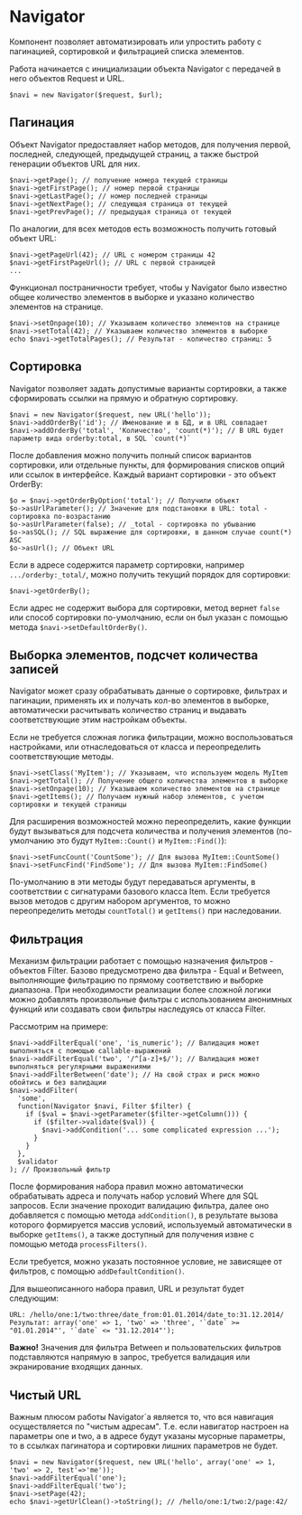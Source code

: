 Navigator
=========

Компонент позволяет автоматизировать или упростить работу с пагинацией, сортировкой и фильтрацией списка элементов.

Работа начинается с инициализации объекта Navigator с передачей в него объектов Request и URL.

`$navi = new Navigator($request, $url);`

Пагинация
---------

Объект Navigator предоставляет набор методов, для получения первой, последней, следующей, предыдущей страниц, а также быстрой генерации объектов URL для них. 

    $navi->getPage(); // получение номера текущей страницы
    $navi->getFirstPage(); // номер первой страницы
    $navi->getLastPage(); // номер последней страницы
    $navi->getNextPage(); // следующая страница от текущей
    $navi->getPrevPage(); // предыдущая страница от текущей
    
По аналогии, для всех методов есть возможность получить готовый объект URL:

    $navi->getPageUrl(42); // URL с номером страницы 42
    $navi->getFirstPageUrl(); // URL с первой страницей
    ...
    
Функционал постраничности требует, чтобы у Navigator было известно общее количество элементов в выборке и указано количество элементов на странице.

    $navi->setOnpage(10); // Указываем количество элементов на странице
    $navi->setTotal(42); // Указываем количество элементов в выборке
    echo $navi->getTotalPages(); // Результат - количество страниц: 5
    
Сортировка
----------

Navigator позволяет задать допустимые варианты сортировки, а также сформировать ссылки на прямую и обратную сортировку. 

    $navi = new Navigator($request, new URL('hello'));
    $navi->addOrderBy('id'); // Именование и в БД, и в URL совпадает
    $navi->addOrderBy('total', 'Количество', 'count(*)'); // В URL будет параметр вида orderby:total, в SQL `count(*)`
    
После добавления можно получить полный список вариантов сортировки, или отдельные пункты, для формирования списков опций или ссылок в интерфейсе. Каждый вариант сортировки - это объект OrderBy:

    $o = $navi->getOrderByOption('total'); // Получили объект
    $o->asUrlParameter(); // Значение для подстановки в URL: total - сортировка по-возрастанию
    $o->asUrlParameter(false); // _total - сортировка по убыванию
    $o->asSQL(); // SQL выражение для сортировки, в данном случае count(*) ASC
    $o->asUrl(); // Объект URL
    
Если в адресе содержится параметр сортировки, например `.../orderby:_total/`, можно получить текущий порядок для сортировки:

    $navi->getOrderBy();
    
Если адрес не содержит выбора для сортировки, метод вернет `false` или способ сортировки по-умолчанию, если он был указан с помощью метода `$navi->setDefaultOrderBy()`.

Выборка элементов, подсчет количества записей
---------------------------------------------

Navigator может сразу обрабатывать данные о сортировке, фильтрах и пагинации, применять их и получать кол-во элементов в выборке, автоматически расчитывать количество страниц и выдавать соответствующие этим настройкам объекты. 

Если не требуется сложная логика фильтрации, можно воспользоваться настройками, или отнаследоваться от класса и переопределить соответствующие методы.

    $navi->setClass('MyItem'); // Указываем, что используем модель MyItem
    $navi->getTotal(); // Получение общего количества элементов в выборке
    $navi->setOnpage(10); // Указываем количество элементов на странице
    $navi->getItems(); // Получаем нужный набор элементов, с учетом сортировки и текущей страницы

Для расширения возможностей можно переопределить, какие функции будут вызываться для подсчета количества и получения элементов (по-умолчанию это будут `MyItem::Count()` и `MyItem::Find()`):

    $navi->setFuncCount('CountSome'); // Для вызова MyItem::CountSome()
    $navi->setFuncFind('FindSome'); // Для вызова MyItem::FindSome()
    
По-умолчанию в эти методы будут передаваться аргументы, в соответствии с сигнатурами базового класса Item. Если требуется вызов методов с другим набором аргументов, то можно переопределить методы `countTotal()` и `getItems()` при наследовании.

Фильтрация
----------

Механизм фильтрации работает с помощью назначения фильтров - объектов Filter. Базово предусмотрено два фильтра - Equal и Between, выполняющие фильтрацию по прямому соответствию и выборке диапазона. При необходимости реализации более сложной логики можно добавлять произвольные фильтры с использованием анонимных функций или создавать свои фильтры наследуясь от класса Filter.

Рассмотрим на примере:

    $navi->addFilterEqual('one', 'is_numeric'); // Валидация может выполняться с помощью callable-выражений
    $navi->addFilterEqual('two', '/^[a-z]+$/'); // Валидация может выполняться регулярными выражениями
    $navi->addFilterBetween('date'); // На свой страх и риск можно обойтись и без валидации
    $navi->addFilter(
      'some', 
      function(Navigator $navi, Filter $filter) {
        if ($val = $navi->getParameter($filter->getColumn())) {
          if ($filter->validate($val)) {
            $navi->addCondition('... some complicated expression ...');
          }
        }
      }, 
      $validator
    ); // Произвольный фильтр
    
После формирования набора правил можно автоматически обрабатывать адреса и получать набор условий Where для SQL запросов.
Если значение проходит валидацию фильтра, далее оно добавляется с помощью метода `addCondition()`, в результате вызова которого формируется массив условий, используемый автоматически в выборке `getItems()`, а также доступный для получения извне с помощью метода `processFilters()`.

Если требуется, можно указать постоянное условие, не зависящее от фильтров, с помощью `addDefaultCondition()`.

Для вышеописанного набора правил, URL и результат будет следующим:

    URL: /hello/one:1/two:three/date_from:01.01.2014/date_to:31.12.2014/
    Результат: array('one' => 1, 'two' => 'three', '`date` >= "01.01.2014"', '`date` <= "31.12.2014"');

**Важно!** Значения для фильтра Between и пользовательских фильтров подставляются напрямую в запрос, требуется валидация или экранирование входящих данных.

Чистый URL
----------

Важным плюсом работы Navigator`а является то, что вся навигация осуществляется по "чистым адресам". Т.е. если навигатор настроен на параметры one и two, а в адресе будут указаны мусорные параметры, то в ссылках пагинатора и сортировки лишних параметров не будет.

    $navi = new Navigator($request, new URL('hello', array('one' => 1, 'two' => 2, test'=>'me'));
    $navi->addFilterEqual('one');
    $navi->addFilterEqual('two');
    $navi->setPage(42);
    echo $navi->getUrlClean()->toString(); // /hello/one:1/two:2/page:42/
